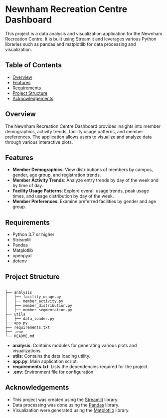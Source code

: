 # Newnham Recreation Centre Dashboard
This project is a data analysis and visualization application for the Newnham Recreation Centre. It is built using Streamlit and leverages various Python libraries such as pandas and matplotlib for data processing and visualization.


## Table of Contents
- [Overview](#overview)
- [Features](#features)
- [Requirements](#requirements)
- [Project Structure](#project-structure)
- [Acknowledgements](#acknowledgements)


## Overview
The Newnham Recreation Centre Dashboard provides insights into member demographics, activity trends, facility usage patterns, and member preferences. The application allows users to visualize and analyze data through various interactive plots.


## Features
- **Member Demographics**: View distributions of members by campus, gender, age group, and registration trends.
- **Member Activity Trends**: Analyze entry trends by day of the week and by time of day.
- **Facility Usage Patterns**: Explore overall usage trends, peak usage times, and usage distribution by day of the week.
- **Member Preferences**: Examine preferred facilities by gender and age group.


## Requirements
- Python 3.7 or higher
- Streamlit
- Pandas
- Matplotlib
- openpyxl
- dotenv


## Project Structure
```
.
├── analysis
│   ├── facility_usage.py
│   ├── member_activity.py
│   ├── member_distribution.py
│   ├── member_segmentation.py
├── utils
│   ├── data_loader.py
├── app.py
├── requirements.txt
├── .env
└── README.md
```
- **analysis**: Contains modules for generating various plots and visualizations.
- **utils**: Contains the data loading utility.
- **app.py**: Main application script.
- **requirements.txt**: Lists the dependencies required for the project.
- **.env**: Environment file for configuration


## Acknowledgements
- This project was created using the [Streamlit](https://streamlit.io/) library.
- Data processing was done using the [Pandas](https://pandas.pydata.org/) library.
- Visualization were generated using the [Matplotlib](https://matplotlib.org/) library.